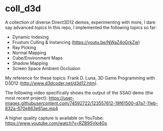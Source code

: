 # coll_d3d
A collection of diverse Direct3D12 demos, experimenting with more, I dare say advanced topics
In this repo, I implemented the following topics so far:
 - Dynamic Indexing
 - Frustum Culling & Instancing (https://youtu.be/NWaZ4oGrkZw)
 - Ray Picking 
 - Normal Mapping
 - Cube/Environment Maps
 - Shadow Mapping
 - Screen Space Ambient Occlusion

My reference for these topics: Frank D. Luna, 3D Game Programming with D3D12 (http://www.d3dcoder.net/d3d12.htm).

The following video specifically shows the output of the SSAO demo (the most recent project):
https://user-images.githubusercontent.com/74592722/123557612-19f61500-d7a7-11eb-832a-670e863e61ae.mp4

A higher quality capture is available on YouTube: https://www.youtube.com/watch?v=RZB95Vkj4Gs

